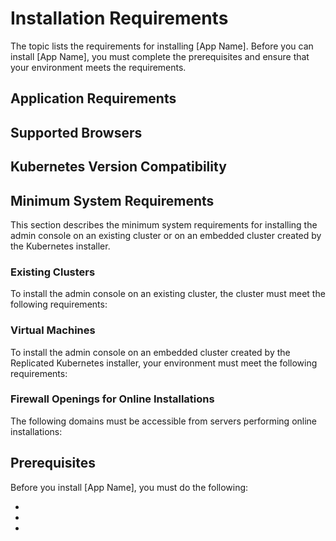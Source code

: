 # Installation Requirements

The topic lists the requirements for installing [App Name]. Before you can install [App Name], you must complete the prerequisites and ensure that your environment meets the requirements.

## Application Requirements

<!--
Add any installation requirements or recommendations that are specific to your application.

Add more sections as necessary.
-->

<!--* "Your node must use one of the following operating systems: ..." -->


## Supported Browsers

<!--
Copy, paste, and edit the content from https://docs.replicated.com/enterprise/installing-general-requirements#supported-browsers
-->

## Kubernetes Version Compatibility
<!--
Copy, paste, and edit the content from https://docs.replicated.com/enterprise/installing-general-requirements#kubernetes-version-compatibility
-->

## Minimum System Requirements

This section describes the minimum system requirements for installing the admin console on an existing cluster or on an embedded cluster created by the Kubernetes installer.

### Existing Clusters

To install the admin console on an existing cluster, the cluster must meet the following requirements:

<!--
Copy, paste, and edit the content from https://docs.replicated.com/enterprise/installing-general-requirements#minimum-system-requirements
-->

### Virtual Machines

To install the admin console on an embedded cluster created by the Replicated Kubernetes installer, your environment must meet the following requirements:

<!--
Copy, paste, and edit the content from https://docs.replicated.com/enterprise/installing-general-requirements#embedded-cluster-requirements
-->

### Firewall Openings for Online Installations

The following domains must be accessible from servers performing online installations:

<!--
Copy, paste, and edit the content from https://docs.replicated.com/enterprise/installing-general-requirements#firewall-openings-for-online-installations
-->

## Prerequisites

Before you install [App Name], you must do the following:

* <!-- "Enable IP forwarding" -->
* <!-- "Ensure the VM has no previous installations of Kubernetes" -->
*
